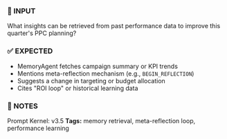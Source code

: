 ### 💬 INPUT
What insights can be retrieved from past performance data to improve this quarter's PPC planning?

### ✅ EXPECTED
- MemoryAgent fetches campaign summary or KPI trends
- Mentions meta-reflection mechanism (e.g., `BEGIN_REFLECTION`)
- Suggests a change in targeting or budget allocation
- Cites "ROI loop" or historical learning data

### 🔁 NOTES
Prompt Kernel: v3.5
**Tags:** memory retrieval, meta-reflection loop, performance learning
